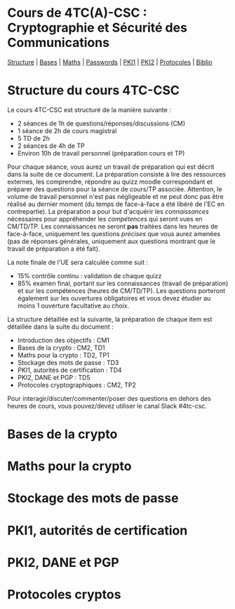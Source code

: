 # Cours de 4TC(A)-CSC : Cryptographie et Sécurité des Communications

<!-- ici un commentaire -->



[Structure](#structure-du-cours-4tc-csc) |
[Bases](#bases-de-la-crypto) |
[Maths](#maths-pour-la-crypto) |
[Passwords](#stockage-des-mots-de-passe) |
[PKI1](#pki1-autorités-de-certification) |
[PKI2](#pki2-dane-et-pgp) |
[Protocoles](#protocoles-cryptos) |
[Biblio](#biblio)



Structure du cours 4TC-CSC
==========================

Le cours 4TC-CSC est structuré de la manière suivante :

* 2 séances de 1h de questions/réponses/discussions (CM)
* 1 séance de 2h de cours magistral
* 5 TD de 2h
* 2 séances de 4h de TP
* Environ 10h de travail personnel (préparation cours et TP)


Pour chaque séance, vous aurez un travail de préparation qui est décrit dans la suite de ce document. La préparation consiste à lire des ressources externes, les comprendre, répondre au quizz moodle correspondant et préparer des questions pour la séance de cours/TP associée. Attention, le volume de travail personnel n'est pas négligeable et ne peut donc pas être réalisé au dernier moment (du temps de face-à-face a été libéré de l'EC en contrepartie). La préparation a pour but d'acquérir les _connaissances_ nécessaires pour appréhender les _compétences_ qui seront vues en CM/TD/TP. Les connaissances ne seront **pas** traitées dans les heures de face-à-face, uniquement les questions _précises_ que vous aurez amenées (pas de réponses générales, uniquement aux questions montrant que le travail de préparation a été fait).

La note finale de l'UE sera calculée comme suit :

* 15% contrôle continu : validation de chaque quizz
* 85% examen final, portant sur les connaissances (travail de préparation) et sur les compétences (heures de CM/TD/TP). Les questions porteront également sur les ouvertures obligatoires et vous devez étudier au moins 1 ouverture facultative au choix.


La structure détaillée est la suivante, la préparation de chaque item est détaillée dans la suite du document :

* Introduction des objectifs : CM1
* Bases de la crypto : CM2, TD1
* Maths pour la crypto : TD2, TP1
* Stockage des mots de passe : TD3
* PKI1, autorités de certification : TD4
* PKI2, DANE et PGP : TD5
* Protocoles cryptographiques : CM2, TP2

Pour interagir/discuter/commenter/poser des questions en dehors des heures de cours, vous pouvez/devez utiliser le canal Slack #4tc-csc.


Bases de la crypto
=================


Maths pour la crypto
====================


Stockage des mots de passe
==========================


PKI1, autorités de certification
================================


PKI2, DANE et PGP
=================


Protocoles cryptos
==================
